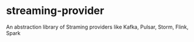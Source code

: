 # streaming-provider
An abstraction library of Straming providers like Kafka, Pulsar, Storm, Flink, Spark
